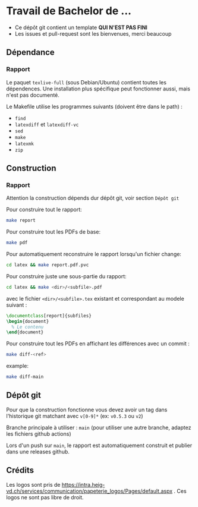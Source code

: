 # Travail de Bachelor de ...

 - Ce dépôt git contient un template **QUI N'EST PAS FINI**
 - Les issues et pull-request sont les bienvenues, merci beaucoup

## Dépendance

### Rapport

Le paquet `texlive-full` (sous Debian/Ubuntu) contient toutes les dépendences. Une installation plus
spécifique peut fonctionner aussi, mais n'est pas documenté.

Le Makefile utilise les programmes suivants (doivent être dans le path) :
 - `find`
 - `latexdiff` et `latexdiff-vc`
 - `sed`
 - `make`
 - `latexmk`
 - `zip`

## Construction

### Rapport

Attention la construction dépends dur dépôt git, voir section `Dépôt git`

Pour construire tout le rapport:

```sh
make report
```

Pour construire tout les PDFs de base:

```sh
make pdf
```

Pour automatiquement reconstruire le rapport lorsqu'un fichier change:

```sh
cd latex && make report.pdf.pvc
```

Pour construire juste une sous-partie du rapport:

```sh
cd latex && make <dir>/<subfile>.pdf
```

avec le fichier `<dir>/<subfile>.tex` existant et correspondant au modele suivant :
```latex
\documentclass[report]{subfiles}
\begin{document}
  % Le contenu
\end{document}
```

Pour construire tout les PDFs en affichant les différences avec un commit : 

```sh
make diff-<ref>
```

example: 

```sh
make diff-main
```

## Dépôt git

Pour que la construction fonctionne vous devez avoir un tag dans l'historique git matchant avec `v[0-9]*` (ex: `v0.5.3` ou `v2`)

Branche principale à utiliser : `main` (pour utiliser une autre branche, adaptez les fichiers github actions)

Lors d'un push sur `main`, le rapport est automatiquement construit et publier dans une releases github.


## Crédits

Les logos sont pris de https://intra.heig-vd.ch/services/communication/papeterie_logos/Pages/default.aspx .
Ces logos ne sont pas libre de droit.
